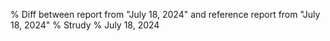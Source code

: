 % Diff between report from "July 18, 2024" and reference report from "July 18, 2024"
% Strudy
% July 18, 2024


